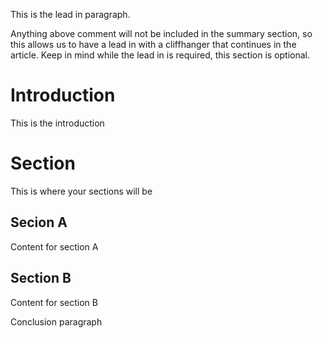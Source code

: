 This is the lead in paragraph.

<!-- more -->

Anything above comment will not be included in the summary section, so this allows us to have a lead in with a cliffhanger that continues in the article. Keep in mind while the lead in is required, this section is optional.

# Introduction

This is the introduction

# Section

This is where your sections will be

## Secion A

Content for section A

## Section B

Content for section B

<!-- Conclusion -->
Conclusion paragraph